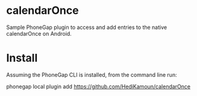 calendarOnce
==============

Sample PhoneGap plugin to access and add entries to the native calendarOnce on Android. 

Install
========
Assuming the PhoneGap CLI is installed, from the command line run:

phonegap local plugin add https://github.com/HediKamoun/calendarOnce
